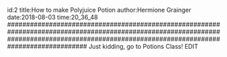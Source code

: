 id:2
title:How to make Polyjuice Potion
author:Hermione Grainger
date:2018-08-03
time:20_36_48
#############################################################################################################################################################################################
       Just kidding, go to Potions Class!
     EDIT
